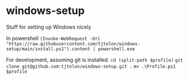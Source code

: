 # windows-setup
Stuff for setting up Windows nicely

In powershell
`(Invoke-WebRequest -Uri "https://raw.githubusercontent.com/tjtolon/windows-setup/main/install.ps1").content | powershell.exe`

For development, assuming git is installed.
`cd (split-path $profile)`
`git clone git@github.com:tjtolon/windows-setup.git .`
`mv .\Profile.ps1 $profile`